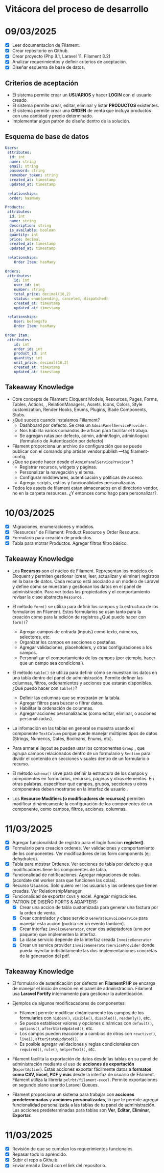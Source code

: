 # Vitácora del proceso de desarrollo

# **09/03/2025**

- [x]  Leer documentacíon de Filament.
- [x]  Crear repositorio en Github.
- [x]  Crear proyecto (Php 8.1, Laravel 11, Filament 3.2)
- [x]  Analizar requerimientos y definir criterios de aceptación.
- [x]  Diseñar esquema de base de datos.

## Criterios de aceptación

- El sistema permite crear un **USUARIOS** y hacer **LOGIN** con el usuario creado.
- El sistema permite crear, editar, eliminar y listar **PRODUCTOS** existentes.
- El sistema permite crear una **ORDEN** de venta que incluya productos con una cantidad y precio determinado.
- Implementar algun patrón de diseño dentro de la solución.

## Esquema de base de datos

```yaml
Users:
 attributes:
  id: int
  name: string
  email: string
  password: string
  remember_token: string
  created_at: timestamp
  updated_at: timestamp
 
 relationships:
  order: hasMany
  
Products:
 attributes:
  id: int
  name: string
  description: string
  is_available: boolean
  quantity: int
  price: decimal
  created_at: timestamp
  updated_at: timestamp
 
 relationships:
	Order Item: hasMany
  
Orders:
 attributes:
	id: int
	user_id: int
	number: string
	total_price: decimal(10,2)
	status: enum(pending, canceled, dispatched)
	created_at: timestamp
	updated_at: timestamp
	 
 relationships:
	User: belongsTo
	Order Item: hasMany
	
Order Item:
 attributes:
	id: int
	order_id: int
	product_id: int
	quantity: int
	unit_price: decimal(10,2)
	created_at: timestamp
	updated_at: timestamp
```

## Takeaway Knowledge

- Core concepts de Filament: Eloquent Models, Resources, Pages, Forms, Tables, Actions, , RelationManagers, Assets, Icons, Colors, Style customization, Render Hooks, Enums, Plugins, Blade Components, Stubs.
- ¿Qué sucede cuando instalamos Fillament?
    - Dashboard por defecto. Se crea un `AdminPanelServiceProvider`.
    - Nos habilita varios comandos de artisan para facilitar el trabajo.
    - Se agregan rutas por defecto, admin, admin/login, admin/logout (formulario de Autenticación por defecto)
- Filament proporciona un archivo de configuración que se puede publicar con el comando
php artisan vendor:publish —tag:filament-config.
- ¿Que se puede hacer desde el `AdminPanelServiceProvider` ?
    - Registrar recursos, widgets y páginas.
    - Personalizar la navegación y el tema.
    - Configurar middlewares, autenticación y políticas de acceso.
    - Agregar scripts, estilos y funcionalidades personalizadas.
- Todos los assets de filament estan almacenados en el directorio vendor, no en la carpeta resources. ¿Y entonces como hago para personalizar?.

# **10/03/2025**

- [x]  Migraciones, enumeraciones y modelos.
- [x]  “Resources” de Fillament: Product Resource y Order Resource.
- [x]  Formulario para creación de productos.
- [x]  Tabla para motrar Productos. Agregar filtros filtro básico.

## Takeaway Knowledge

- Los **Recursos** son el núcleo de Filament. Representan los modelos de Eloquent y permiten gestionar (crear, leer, actualizar y eliminar) registros en la base de datos. Cada recurso está asociado a un modelo de Laravel y define cómo se muestran y gestionan los datos en el panel de administración. Para ver todas las propiedades y el comportamiento revisar la clase abstracta `Resource` .

- El método `form()` se utiliza para definir los campos y la estructura de los formularios en Filament. Estos formularios se usan tanto para la creación como para la edición de registros.¿Qué puedo hacer con `form()`?
    - Agregar campos de entrada (inputs) como texto, números, selectores, etc.
    - Organizar los campos en secciones o pestañas.
    - Agregar validaciones, placeholders, y otras configuraciones a los campos.
    - Personalizar el comportamiento de los campos (por ejemplo, hacer que un campo sea condicional).
    
- El método `table()` se utiliza para definir cómo se muestran los datos en una tabla dentro del panel de administración. Permite definer las columnas, filtros, ordenamientos y acciones que estarán disponibles. ¿Qué puedo hacer con `table()`?
    - Definir las columnas que se mostrarán en la tabla.
    - Agregar filtros para buscar o filtrar datos.
    - Habilitar la ordenación de columnas.
    - Agregar acciones personalizadas (como editar, eliminar, o acciones personalizadas).
    
- La infomación en las tablas en general se muestra usando el componente `TextColumn` porque puede manejar múltiples tipos de datos (Strings, Numerics, Dates, Booleans, Enums, etc).
- Para armar el layout se pueden usar los componentes `Group` , que agrupa campos relacionados dentro de un formulario y `Section` para dividir el contenido en secciones visuales dentro de un formulario o recurso.
- El método `schema()` sirve para definir la estructura de los campos y componentes en formularios, recursos, páginas y otros elementos. En otras palabras, especificar qué campos, grupos, secciones u otros componentes deben mostrarse en la interfaz de usuario .
- Los **Resource Modifiers (o modificadores de recursos)** permiten modificar dinámicamente la configuración de los componentes de un componente, como  campos, filtros, acciones, columnas.

# **11/03/2025**

- [x]  Agregar funcionalidad de registro para el login funcion **register()**.
- [x]  Formulario para creacion ordenes. Ver validaciones y comportamiento de los componentes. Ver modificadores de los form components (ej: dehydrated).
- [x]  Tabla para mostrar Ordenes. Ver acciones de tabla por defecto y que modificadores tiene los componentes de tabla.
- [x]  Funcionalidad de notificaciones. Agregar migraciones de colas. (acordate del worker para que funcionen las colas).
- [x]  Recurso Usuarios. Solo quiero ver los usuarios y las ordenes que tienen creadas. Ver RelationshipManager.
- [x]  Funcionalidad de exportar csvs y excel. Agregar migraciones.
- [x]  PATRON DE DISEÑO PORTS & ADAPTERS:
    - [x]  Crear una accion de tabla customizada para generar una factura por la orden de venta.
    - [x]  Crear controlador y clase servicio `GenerateInvoiceService` para manejar esta accion (podria ser un evento tambien).
    - [x]  Crear interfaz `InvoiceGenerator`, crear dos adaptadores (uno por paquete) que implementen la interfaz.
    - [x]  La clase servicio depende de la interfaz creada `InvoiceGenerator`
    - [x]  Crear un service provider `InvoiceGeneratorServiceProvider` donde pueda inyectar indistintamente las dos implementaciones concretas de la generacion del pdf.

## Takeaway Knowledge

- El formulario de autenticación por defecto en **FilamentPHP** se encarga de manejar el inicio de sesión en el panel de administración. Filament usa **Laravel Fortify** internamente para gestionar la autenticación.

- Ejemplos de algunos modificacadores de componentes:
    - Filament permite modificar dinámicamente los campos de los formularios con `hidden()`, `visible()`, `disabled()`, `readonly()`, etc.
    - Se puede establecer valores y opciones dinámicas con `default()`, `options()`, `afterStateUpdated()`, etc.
    - Los campos pueden reaccionar a cambios de otros con `reactive()`, `live()`, `afterStateUpdated()`.
    - Es posible agregar validaciones y reglas condicionales con `required()`, `rule()`, `helperText()`, etc.
    
- Filament facilita la exportación de datos desde las tablas en su panel de administración mediante el uso de **acciones de exportación** (`ExportAction`). Estas acciones exportar fácilmente datos a **formatos como CSV, Excel, PDF y más** desde la interfaz de usuario de Filament. Filament utiliza la libreria `pxlrbt/filament-excel`. Permite exportaciones en segundo plano usando Laravel Queues.

- Filament proporciona un sistema para trabajar con **acciones predeterminadas** y **acciones personalizadas**, lo que te permite agregar funcionalidad personalizada a las tablas de tu panel de administración. Las acciones predeterminadas para tablas son **Ver**, **Editar**, **Eliminar**, **Exportar.**

# **11/03/2025**

- [x]  Revisión de que se cumplan los requerimientos funcionales.
- [x]  Repasar todo lo aprendido.
- [x]  Subir el repo a Githuib.
- [x]  Enviar email a David con el link del repositorio.